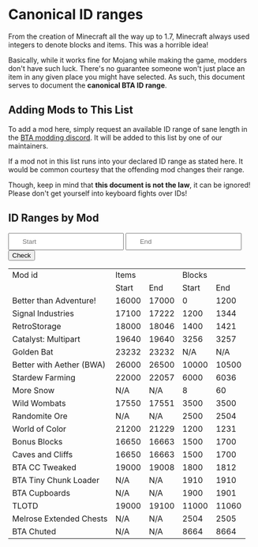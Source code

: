 # Canonical ID ranges

From the creation of Minecraft all the way up to 1.7, Minecraft always used integers to denote blocks and items. This was a horrible idea! 

Basically, while it works fine for Mojang while making the game, modders don't have such luck. 
There's no guarantee someone won't just place an item in any given place you might have selected.
As such, this document serves to document the **canonical BTA ID range**.

## Adding Mods to This List

To add a mod here, simply request an available ID range of sane length in the [BTA modding discord](https://discord.com/channels/1138825919088312403/1411747698532548809). 
It will be added to this list by one of our maintainers.

If a mod not in this list runs into your declared ID range as stated here.
It would be common courtesy that the offending mod changes their range.

Though, keep in mind that **this document is not the law**, it can be ignored!
Please don't get yourself into keyboard fights over IDs!

## ID Ranges by Mod

<div>
<input style="padding: .625em 2em" type="number" placeholder="Start" id="ID_CHECK_START">
<input style="padding: .625em 2em" type="number" placeholder="End"   id="ID_CHECK_END">
<button class="md-button md-button--primary" id="ID_CHECK_BUTTON">Check </button>
</div>

<p id="ID_CHECK_RESULT"></p>

<script defer src="../assets/checkIDRange.js"></script>

<table id="ID_TABLE"> 
    <tr>
        <td>Mod id</td> 
        <td colspan="2">Items</td>
        <td colspan="2">Blocks</td>
    </tr> 
    <tr>
        <td></td>
        <td>Start</td> <td>End</td>
        <td>Start</td> <td>End</td>
    </tr> 
    <tr><td>Better than Adventure!</td> <td>16000</td> <td>17000</td> <td>0</td> <td>1200</td></tr>
    <tr><td>Signal Industries</td> <td>17100</td> <td>17222</td> <td>1200</td> <td>1344</td></tr>
    <tr><td>RetroStorage</td> <td>18000</td> <td>18046</td> <td>1400</td> <td>1421</td></tr>
    <tr><td>Catalyst: Multipart</td> <td>19640</td> <td>19640</td> <td>3256</td> <td>3257</td></tr>
    <tr><td>Golden Bat</td> <td>23232</td> <td>23232</td> <td>N/A</td> <td>N/A</td></tr>
    <tr><td>Better with Aether (BWA)</td> <td>26000</td> <td>26500</td> <td>10000</td> <td>10500</td></tr>
    <tr><td>Stardew Farming</td> <td>22000</td> <td>22057</td> <td>6000</td> <td>6036</td></tr>
    <tr><td>More Snow</td> <td>N/A</td> <td>N/A</td> <td>8</td> <td>60</td></tr>
    <tr><td>Wild Wombats</td> <td>17550</td> <td>17551</td> <td>3500</td> <td>3500</td></tr>
    <tr><td>Randomite Ore</td> <td>N/A</td> <td>N/A</td> <td>2500</td> <td>2504</td></tr>
    <tr><td>World of Color</td> <td>21200</td> <td>21229</td> <td>1200</td> <td>1231</td></tr>
    <tr><td>Bonus Blocks</td> <td>16650</td> <td>16663</td> <td>1500</td> <td>1700</td></tr>
    <tr><td>Caves and Cliffs</td> <td>16650</td> <td>16663</td> <td>1500</td> <td>1700</td></tr>
    <tr><td>BTA CC Tweaked</td> <td>19000</td> <td>19008</td> <td>1800</td> <td>1812</td></tr>
    <tr><td>BTA Tiny Chunk Loader</td> <td>N/A</td> <td>N/A</td> <td>1910</td> <td>1910</td></tr>
    <tr><td>BTA Cupboards</td> <td>N/A</td> <td>N/A</td> <td>1900</td> <td>1901</td></tr>
    <tr><td>TLOTD</td> <td>19000</td> <td>19100</td> <td>11000</td> <td>11060</td></tr>
    <tr><td>Melrose Extended Chests</td> <td>N/A</td> <td>N/A</td> <td>2504</td> <td>2505</td></tr>
    <tr><td>BTA Chuted</td> <td>N/A</td> <td>N/A</td> <td>8664</td> <td>8664</td></tr>
</table>

